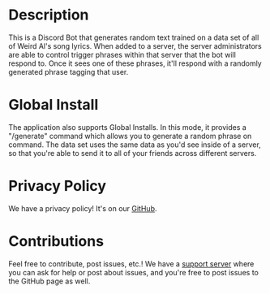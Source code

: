 # Description
This is a Discord Bot that generates random text trained on a data set of all of Weird Al's song lyrics. When added to a server, the server administrators are able to control trigger phrases within that server that the bot will respond to. Once it sees one of these phrases, it'll respond with a randomly generated phrase tagging that user.

# Global Install
The application also supports Global Installs. In this mode, it provides a "/generate" command which allows you to generate a random phrase on command. The data set uses the same data as you'd see inside of a server, so that you're able to send it to all of your friends across different servers.

# Privacy Policy
We have a privacy policy! It's on our [GitHub](https://github.com/Wiggly-Games/AnnoyingKuriboh/blob/main/PrivacyPolicy.md).

# Contributions
Feel free to contribute, post issues, etc.! We have a [support server](https://discord.gg/zQAdUeA37T) where you can ask for help or post about issues, and you're free to post issues to the GitHub page as well.